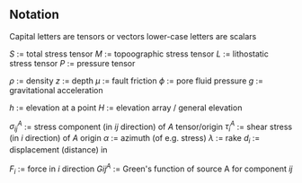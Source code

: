 Notation
--------

Capital letters are tensors or vectors
lower-case letters are scalars

$S$ := total stress tensor
$M$ := topoographic stress tensor
$L$ := lithostatic stress tensor
$P$ := pressure tensor

$\rho$ := density
$z$ := depth
$\mu$ := fault friction
$\phi$ := pore fluid pressure
$g$ := gravitational acceleration 

$h$ := elevation at a point
$H$ := elevation array / general elevation

$\sigma_{ij}^A$ := stress component (in $ij$ direction) of $A$ tensor/origin
$\tau_i^A$ := shear stress (in $i$ direction) of $A$ origin
$\alpha$ := azimuth (of e.g. stress)
$\lambda$ := rake
$d_i$ := displacement (distance) in 

$F_i$ := force in $i$ direction
$Gij^A$ := Green's function of source A for component $ij$


